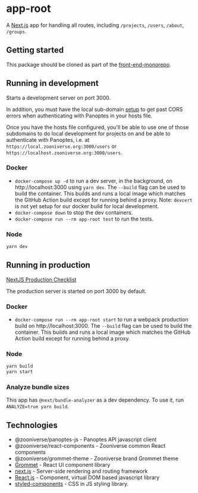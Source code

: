 # app-root

A [Next.js](https://nextjs.org/) app for handling all routes, including `/projects`, `/users`, `/about`, `/groups`.

## Getting started

This package should be cloned as part of the [front-end-monorepo](https://github.com/zooniverse/front-end-monorepo).

## Running in development

Starts a development server on port 3000.

In addition, you must have the local sub-domain [setup](https://stackoverflow.com/c/zooniverse/questions/109) to get past CORS errors when authenticating with Panoptes in your hosts file.

Once you have the hosts file configured, you'll be able to use one of those subdomains to do local development for projects on and be able to authenticate with Panoptes, i.e. at `https://local.zooniverse.org:3000/users` or `https://localhost.zooniverse.org:3000/users`.

### Docker

- `docker-compose up -d` to run a dev server, in the background, on http://localhost:3000 using `yarn dev`. The `--build` flag can be used to build the container. This builds and runs a local image which matches the GitHub Action build except for running behind a proxy. Note: `devcert` is not yet setup for our docker build for local development.
- `docker-compose down` to stop the dev containers.
- `docker-compose run --rm app-root test` to run the tests.

### Node

```sh
yarn dev
```

## Running in production

[NextJS Production Checklist](https://nextjs.org/docs/app/building-your-application/deploying/production-checklist)

The production server is started on port 3000 by default.

### Docker

- `docker-compose run --rm app-root start` to run a webpack production build on http://localhost:3000. The `--build` flag can be used to build the container. This builds and runs a local image which matches the GitHub Action build except for running behind a proxy.

### Node

```sh
yarn build
yarn start
```

### Analyze bundle sizes

This app has `@next/bundle-analyzer` as a dev dependency. To use it, run `ANALYZE=true yarn build`.

## Technologies

- @zooniverse/panoptes-js - Panoptes API javascript client
- @zooniverse/react-components - Zooniverse common React components
- @zooniverse/grommet-theme - Zooniverse brand Grommet theme
- [Grommet](https://v2.grommet.io/components) - React UI component library
- [next.js](https://nextjs.org/) - Server-side rendering and routing framework
- [React.js](https://reactjs.org/) - Component, virtual DOM based javascript library
- [styled-components](https://www.styled-components.com/) - CSS in JS styling library.

